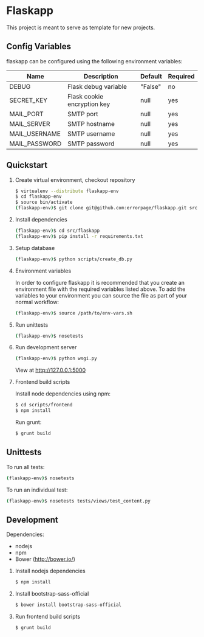 # Flaskapp

This project is meant to serve as template for new projects.

## Config Variables

flaskapp can be configured using the following environment variables:

Name          | Description                 | Default | Required
------------- | --------------------------- | ------- | -------
DEBUG         | Flask debug variable        | "False" | no
SECRET_KEY    | Flask cookie encryption key | null    | yes
MAIL_PORT     | SMTP port                   | null    | yes
MAIL_SERVER   | SMTP hostname               | null    | yes
MAIL_USERNAME | SMTP username               | null    | yes
MAIL_PASSWORD | SMTP password               | null    | yes

## Quickstart

1. Create virtual environment, checkout repository

    ```bash
    $ virtualenv --distribute flaskapp-env
    $ cd flaskapp-env
    $ source bin/activate
    (flaskapp-env)$ git clone git@github.com:errorpage/flaskapp.git src/flaskapp
   ```

1. Install dependencies

   ```bash
   (flaskapp-env)$ cd src/flaskapp
   (flaskapp-env)$ pip install -r requirements.txt
   ```

1. Setup database

   ```bash
   (flaskapp-env)$ python scripts/create_db.py
   ```

1. Environment variables

   In order to configure flaskapp it is recommended that you create an environment file with the required variables listed above. To add the variables to your environment you can source the file as part of your normal workflow:

   ```bash
   (flaskapp-env)$ source /path/to/env-vars.sh
   ```

1. Run unittests

    ```bash
    (flaskapp-env)$ nosetests
    ```

1. Run development server

   ```bash
   (flaskapp-env)$ python wsgi.py
   ```

   View at http://127.0.0.1:5000

1. Frontend build scripts

   Install node dependencies using npm:

   ```bash
   $ cd scripts/frontend
   $ npm install
   ```

   Run grunt:

   ```bash
   $ grunt build
   ```

## Unittests ##

To run all tests:

```bash
(flaskapp-env)$ nosetests
```

To run an individual test:

```bash
(flaskapp-env)$ nosetests tests/views/test_content.py
```

## Development ##

Dependencies:

 - nodejs
 - npm
 - Bower (http://bower.io/)

1. Install nodejs dependencies

   ```bash
   $ npm install
   ```

1. Install bootstrap-sass-official

   ```bash
   $ bower install bootstrap-sass-official
   ```

1. Run frontend build scripts

   ```bash
   $ grunt build
   ```
